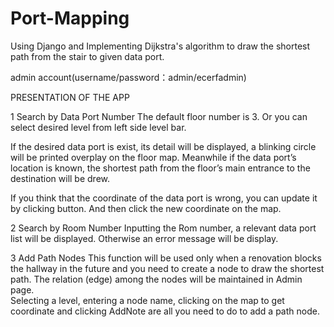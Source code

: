 # Port-Mapping
Using Django and Implementing Dijkstra's algorithm to draw the shortest path from the stair to given data port.

admin account(username/password：admin/ecerfadmin)

PRESENTATION OF THE APP

1 Search by Data Port Number
The default floor number is 3. Or you can select desired level from left side level bar. 
 
If the desired data port is exist, its detail will be displayed, a blinking circle will be printed overplay on the floor map. Meanwhile if the data port’s location is known, the shortest path from the floor’s main entrance to the destination will be drew. 

If you think that the coordinate of the data port is wrong, you can update it by clicking   button. And then click the new coordinate on the map. 

2 Search by Room Number
Inputting the Rom number, a relevant data port list will be displayed. Otherwise an error message will be display. 

3 Add Path Nodes
This function will be used only when a renovation blocks the hallway in the future and you need to create a node to draw the shortest path. The relation (edge) among the nodes will be maintained in Admin page.  
Selecting a level, entering a node name, clicking on the map to get coordinate and clicking AddNote are all you need to do to add a path node. 
